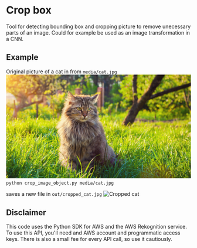 # Crop box
Tool for detecting bounding box and cropping picture to remove unecessary parts of an image. Could for example be used as an image transformation in a CNN.

## Example
Original picture of a cat in from `media/cat.jpg`
![Cat](https://github.com/haraldvinje/crop_box/blob/main/media/cat.jpg?raw=true)
`python crop_image_object.py media/cat.jpg` 

saves a new file in `out/cropped_cat.jpg`
![Cropped cat](https://github.com/haraldvinje/crop_box/blob/main/output/cropped_cat.jpg?raw=true)

## Disclaimer
This code uses the Python SDK for AWS and the AWS Rekognition service. To use this API, you'll need and AWS account and programmatic access keys. There is also a small fee for every API call, so use it cautiously.
